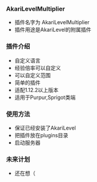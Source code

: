### AkariLevelMultiplier
- 插件名字为 AkariLevelMultiplier
- 插件用途是AkariLevel的附属插件

### 插件介绍
- 自定义语言
- 经验倍率可以自定义
- 可以自定义范围
- 简单的插件
- 适配1.12.2以上版本
- 适用于Purpur,Sprigot类端

### 使用方法
- 保证已经安装了AkariLevel
- 把插件放在plugins目录
- 启动服务器

### 未来计划
- 还在想（
